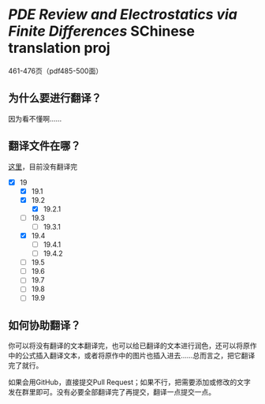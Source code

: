 # ***PDE Review and Electrostatics via Finite Differences*** SChinese translation proj

461-476页（pdf485-500面）

## 为什么要进行翻译？

因为看不懂啊……

## 翻译文件在哪？

[这里](Document/Trans.md)，目前没有翻译完
- [x] 19
  - [x] 19.1
  - [x] 19.2
    - [x] 19.2.1
  - [ ] 19.3
    - [ ] 19.3.1
  - [x] 19.4
    - [ ] 19.4.1
    - [ ] 19.4.2
  - [ ] 19.5
  - [ ] 19.6
  - [ ] 19.7
  - [ ] 19.8
  - [ ] 19.9

## 如何协助翻译？

你可以将没有翻译的文本翻译完，也可以给已翻译的文本进行润色，还可以将原作中的公式插入翻译文本，或者将原作中的图片也插入进去……总而言之，把它翻译完了就行。

如果会用GitHub，直接提交Pull Request；如果不行，把需要添加或修改的文字发在群里即可。没有必要全部翻译完了再提交，翻译一点提交一点。